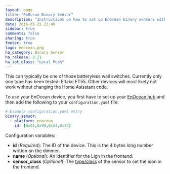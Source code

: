 ```yaml
---
layout: page
title: "EnOcean Binary Sensor"
description: "Instructions on how to set up EnOcean binary sensors within Home Assistant."
date: 2016-05-25 23:49
sidebar: true
comments: false
sharing: true
footer: true
logo: enocean.png
ha_category: Binary Sensor
ha_release: 0.21
ha_iot_class: "Local Push"
---
```


This can typically be one of those batteryless wall switches. Currently only one type has been tested: Eltako FT55. Other devices will most likely not work without changing the Home Asisstant code.

To use your EnOcean device, you first have to set up your [EnOcean hub](/components/enocean/) and then add the following to your `configuration.yaml` file:

```yaml
# Example configuration.yaml entry
binary_sensor:
  - platform: enocean
    id: [0x01,0x90,0x84,0x3C]
```

Configuration variables:

- **id** (*Required*): The ID of the device. This is the 4 bytes long number written on the dimmer.
- **name** (*Optional*): An identifier for the Ligh in the frontend.
- **sensor_class** (*Optional*): The [type/class](/components/binary_sensor/) of the sensor to set the icon in the frontend.

